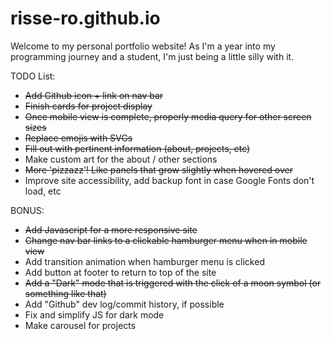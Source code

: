 # risse-ro.github.io
Welcome to my personal portfolio website! As I'm a year into my programming journey and a student, I'm just being a little silly with it.

 TODO List:
 - ~~Add Github icon + link on nav bar~~
 - ~~Finish cards for project display~~
 - ~~Once mobile view is complete, properly media query for other screen sizes~~
 - ~~Replace emojis with SVGs~~
 - ~~Fill out with pertinent information (about, projects, etc)~~
 - Make custom art for the about / other sections
 - ~~More 'pizzazz'! Like panels that grow slightly when hovered over~~
 - Improve site accessibility, add backup font in case Google Fonts don't load, etc

 BONUS:
 - ~~Add Javascript for a more responsive site~~
 - ~~Change nav bar links to a clickable hamburger menu when in mobile view~~
 - Add transition animation when hamburger menu is clicked
 - Add button at footer to return to top of the site
 - ~~Add a "Dark" mode that is triggered with the click of a moon symbol (or something like that)~~
 - Add "Github" dev log/commit history, if possible
 - Fix and simplify JS for dark mode
 - Make carousel for projects
